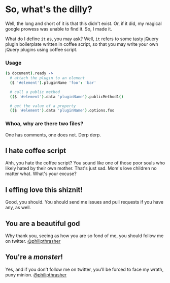 # So, what's the dilly?

Well, the long and short of it is that this didn't exist. Or, if it did,
my magical google prowess was unable to find it. So, I made it.

What do I define `it` as, you may ask? Well, `it` refers to some tasty
jQuery plugin boilerplate written in coffee script, so that you may
write your own jQuery plugins using coffee script.

### Usage

```coffeescript
($ document).ready ->
  # attach the plugin to an element
  ($ '#element').pluginName 'foo': 'bar'

  # call a public method
  (($ '#element').data 'pluginName').publicMethod1()

  # get the value of a property
  (($ '#element').data 'pluginName').options.foo

```

### Whoa, why are there two files?

One has comments, one does not. Derp derp.

## I hate coffee script

Ahh, you hate the coffee script? You sound like one of those poor souls
who likely hated by their own mother. That's just sad. Mom's love
children no matter what. What's your excuse?

## I effing love this shiznit!

Good, you should. You should send me issues and pull requests if you
have any, as well.

## You are a beautiful god

Why thank you, seeing as how you are so fond of me, you should follow
me on twitter. [@philipthrasher](http://twitter.com/philipthrasher)

## You're a *monster*!

Yes, and if you don't follow me on twitter, you'll be forced to face my
wrath, puny minion. [@philipthrasher](http://twitter.com/philipthrasher)


